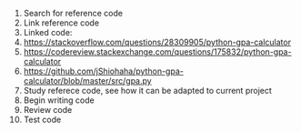 1. Search for reference code
1. Link reference code
1. Linked code:
  1. https://stackoverflow.com/questions/28309905/python-gpa-calculator
  1. https://codereview.stackexchange.com/questions/175832/python-gpa-calculator
  1. https://github.com/jShiohaha/python-gpa-calculator/blob/master/src/gpa.py
1. Study referece code, see how it can be adapted to current project
1. Begin writing code
1. Review code
1. Test code
